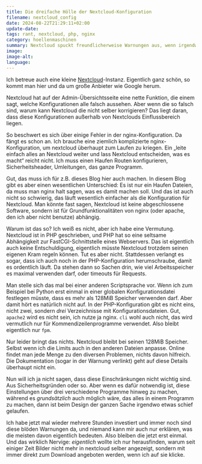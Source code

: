 ```yaml
---
title: Die dreifache Hölle der Nextcloud-Konfiguration
filename: nextcloud_config
date: 2024-08-22T21:29:11+02:00
update-date:
tags: rant, nextcloud, php, nginx
category: hoellenmaschinen
summary: Nextcloud spuckt freundlicherweise Warnungen aus, wenn irgendwas in der PHP- oder der nginx-Konfiguration nicht so ist, wie erwartet. Eigentlich ganz gut, aber wie man das korrigiert ist schwierig herauszufinden. Und warum muss ich überhaupt für PHP Einstellungen machen?
image:
image-alt:
language:
---
```


Ich betreue auch eine kleine [Nextcloud](https://nextcloud.com/)-Instanz. Eigentlich ganz schön, so kommt man hier und da um große Anbieter wie Google herum.

Nextcloud hat auf der Admin-Übersichtsseite eine nette Funktion, die einem sagt, welche Konfigurationen alle falsch aussehen. Aber wenn die so falsch sind, warum kann Nextcloud die nicht selber korrigieren? Das liegt daran, dass diese Konfigurationen außerhalb von Nextclouds Einflussbereich liegen.

So beschwert es sich über einige Fehler in der nginx-Konfiguration. Da fängt es schon an. Ich brauche eine ziemlich komplizierte nginx-Konfiguration, um nextcloud überhaupt zum Laufen zu kriegen. Ein „leite einfach alles an Nextcloud weiter und lass Nextcloud entscheiden, was es macht“ reicht nicht. Ich muss einen Haufen Routen konfigurieren, Sicherheitsheader, Umleitungen, das ganze Programm.

Gut, das muss ich für z.B. dieses Blog hier auch machen. In diesem Blog gibt es aber einen wesentlichen Unterschied: Es ist nur ein Haufen Dateien, da muss man nginx halt sagen, was es damit machen soll. Und das ist auch nicht so schwierig, das läuft wesentlich einfacher als die Konfiguration für Nextcloud. Man könnte fast sagen, Nextcloud ist keine abgeschlossene Software, sondern ist für Grundfunktionalitäten von nginx (oder apache, den ich aber nicht benutze) abhängig.

Warum ist das so? Ich weiß es nicht, aber ich habe eine Vermutung. Nextcloud ist in PHP geschrieben, und PHP hat so eine seltsame Abhängigkeit zur FastCGI-Schnittstelle eines Webservers. Das ist eigentlich auch keine Entschuldigung, eigentlich müsste Nextcloud trotzdem seinen eigenen Kram regeln können. Tut es aber nicht. Stattdessen verlangt es sogar, dass ich auch noch in der PHP-Konfiguration herumschraube, damit es ordentlich läuft. Da stehen dann so Sachen drin, wie viel Arbeitsspeicher es maximal verwenden darf, oder timeouts für Requests.

Man stelle sich das mal bei einer anderen Scriptsprache vor. Wenn ich zum Beispiel bei Python erst einmal in einer globalen Konfigurationsdatei festlegen müsste, dass es mehr als 128MiB Speicher verwenden darf. Aber damit hört es natürlich nicht auf. In der PHP-Konfiguration gibt es nicht eins, nicht zwei, sondern _drei_ Verzeichnisse mit Konfigurationsdateien. Gut, `apache2` wird es nicht sein, ich nutze ja nginx. `cli` wohl auch nicht, das wird vermutlich nur für Kommendizeilenprogramme verwendet. Also bleibt eigentlich nur `fpm`.

Nur leider bringt das nichts. Nextcloud bleibt bei seinen 128MiB Speicher. Selbst wenn ich die Limits auch in den anderen Dateien anpasse. Online findet man jede Menge zu den diversen Problemen, nichts davon hilfreich. Die Dokumentation (sogar in der Warnung verlinkt) geht auf diese Details überhaupt nicht ein.

Nun will ich ja nicht sagen, dass diese Einschränkungen nicht wichtig sind. Aus Sicherheitsgründen oder so. Aber wenn es dafür notwendig ist, diese Einstellungen über drei verschiedene Programme hinweg zu machen, während es _grundsätzlich_ auch möglich wäre, das alles in einem Programm zu machen, dann ist beim Design der ganzen Sache irgendwo etwas schief gelaufen.

Ich habe jetzt mal wieder mehrere Stunden investiert und immer noch sind diese blöden Warnungen da, und niemand kann mir auch nur erklären, was die meisten davon eigentlich bedeuten. Also bleiben die jetzt erst einmal. Und das wirklich Nervige: _eigentlich_ wollte ich nur herausfinden, warum seit einiger Zeit Bilder nicht mehr in nextcloud selber angezeigt, sondern mit immer direkt zum Download angeboten werden, wenn ich auf sie klicke.
